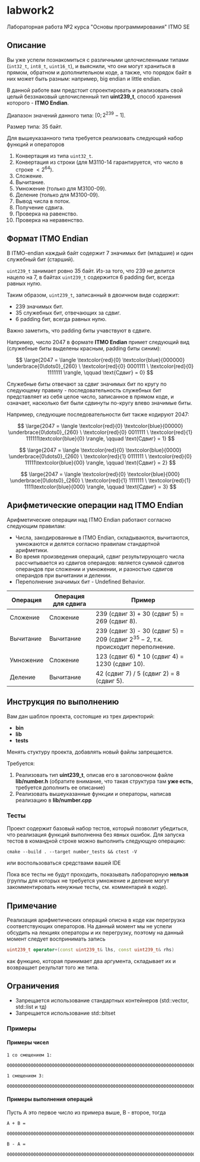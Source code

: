 # labwork2
Лабораторная работа №2 курса "Основы программирования" ITMO SE

## Описание

Вы уже успели познакомиться с различными целочисленными типами (`int32_t`, `int8_t`, `uint16_t`), и выяснили, что они могут храниться в прямом, обратном и дополнительном коде, а также, что порядок байт в них может быть разным: например, big endian и little endian.

В данной работе вам предстоит спроектировать и реализовать свой целый беззнаковый целочисленный тип **uint239_t**, способ хранения которого - **ITMO Endian**.

Диапазон значений данного типа: $[0; 2^{239} - 1]$.

Размер типа: 35 байт.

Для вышеуказанного типа требуется реализовать следующий набор функций и операторов

1. Конвертация из типа `uint32_t`.
2. Конвертация из строки (для M3110-14 гарантируется, что число в строке $< 2^{64}$).
3. Сложение.
4. Вычитание.
5. Умножение (только для M3100-09).
6. Деление (только для M3100-09).
7. Вывод числа в поток.
8. Получение сдвига.
9. Проверка на равенство.
10. Проверка на неравенство.


## Формат ITMO Endian

В ITMO-endian каждый байт содержит 7 значимых бит (младшие) и один служебный бит (старший).

`uint239_t` занимает ровно 35 байт. Из-за того, что 239 не делится нацело на 7, в байтах `uint239_t` содержится 6 padding бит, всегда равных нулю.

Таким образом, `uint239_t`, записанный в двоичном виде содержит:
- 239 значимых бит.
- 35 служебных бит, отвечающих за сдвиг.
- 6 padding бит, всегда равных нулю.

Важно заметить, что padding биты учавствуют в сдвиге.

Например, число 2047 в формате **ITMO Endian** примет следующий вид (служебные биты выделены красным, padding биты синим):

$$
\large{2047 = \langle \textcolor{red}{0} \textcolor{blue}{000000} \underbrace{0\dots0}_{260} \ \textcolor{red}{0} 0001111 \ \textcolor{red}{0} 1111111 \rangle, \qquad \text{Сдвиг} = 0}
$$

Служебные биты отвечают за сдвиг значимых бит по кругу по следующему правилу - последовательность служебных бит представляет из себя целое число, записанное в прямом коде, и означает, насколько бит были сдвинуты по-кругу влево значимые биты.

Например, следующие последовательности бит также кодируют 2047:

$$
\large{2047 = \langle \textcolor{red}{0} \textcolor{blue}{00000} \underbrace{0\dots0}_{260} \ \textcolor{red}{0} 0011111 \ \textcolor{red}{1} 111111\textcolor{blue}{0} \rangle, \qquad \text{Cдвиг} = 1}
$$

$$
\large{2047 = \langle \textcolor{red}{0} \textcolor{blue}{0000} \underbrace{0\dots0}_{260} \ \textcolor{red}{1} 0111111 \ \textcolor{red}{0} 11111\textcolor{blue}{00} \rangle, \qquad \text{Cдвиг} = 2}
$$

$$
\large{2047 = \langle \textcolor{red}{0} \textcolor{blue}{000} \underbrace{0\dots0}_{260} \ \textcolor{red}{1} 1111111 \ \textcolor{red}{1} 1111\textcolor{blue}{000} \rangle, \qquad \text{Cдвиг} = 3}
$$

## Арифметические операции над ITMO Endian

Арифметические операции над ITMO Endian работают согласно следующим правилам:
 - Числа, закодированные в ITMO Endian, складываются, вычитаются, умножаются и делятся согласно правилам стандартной арифметики.
 - Во время произведения операций, сдвиг результирующего числа рассчитывается из сдвигов операндов: является суммой сдвигов операндов при сложении и умножении, и разностью сдвигов операндов при вычитании и делении.
 - Переполнение значимых бит - Undefined Behavior.

| Операция  | Операция для сдвига | Пример                                                                                |
|-----------|---------------------|---------------------------------------------------------------------------------------|
| Сложение  | Сложение            | 239 (сдвиг 3) + 30 (сдвиг 5) = 269 (сдвиг 8).                                         |
| Вычитание | Вычитание           | 239 (сдвиг 3) - 30 (сдвиг 5) = 209 (сдвиг $2^{35} - 2$, т.к. происходит переполнение. |
| Умножение | Сложение            | 123 (сдвиг 6) * 10 (сдвиг 4) = 1230 (сдвиг 10).                                       |
| Деление   | Вычитание           | 42 (сдвиг 7) / 5 (сдвиг 2) = 8 (сдвиг 5).                                             |

## Инструкция по выполнению

Вам дан шаблон проекта, состоящие из трех директорий:
- **bin**
- **lib**
- **tests**

Менять стуктуру проекта, добавлять новый файлы запрещается.

Требуется:
  1. Реализовать тип **uint239_t**, описав его в заголовочном файле **lib/number.h** (обратите внимание, что такая структура там **уже есть**, требуется дополнить ее описание)
  2. Реализовать вышеуказанные функции и операторы, написав реализацию в **lib/number.cpp**

### Тесты

Проект содержит базовый набор тестов, который позволит убедиться, что реализация функций выполненна без явных ошибок.
Для запуска тестов в командной строке можно выполнить следующую операцию:

```
cmake --build . --target number_tests && ctest -V
```
или воспользоваться средствами вашей IDE

Пока все тесты не будут проходить, показывать лабораторную **нельзя** (группы для которых не требуется умножение и деление могут закомментировать ненужные тесты, см. комментарий в коде).


## Примечание
 
  Реализация арифметических операций описна в коде как перегрузка соответствующих операторов. На данный момент мы не успели обсудить на лекциях операторы и их перегрузку, поэтому на данный момент следует воспринимать запись

  ```cpp
  uint239_t operator+(const uint239_t& lhs, const uint239_t& rhs)
  ```

  как функцию, которая принимает два аргумента, складывает их и возвращает результат того же типа.
  

## Ограничения
 - Запрещается использование стандартных контейнеров (std::vector, std::list и тд)
 - Запрещается использование std::bitset


### Примеры

#### Примеры чисел

```
1 со смещением 1:

0000000000000000000000000000000000000000000000000000000000000000000000000000000000000000000000000000000000000000000000000000000000000000000000000000000000000000000000000000000000000000000000000000000000000000000000000000000000000000000000000000000000000000000000000000000010000010

1 смещением 3:

0000000000000000000000000000000000000000000000000000000000000000000000000000000000000000000000000000000000000000000000000000000000000000000000000000000000000000000000000000000000000000000000000000000000000000000000000000000000000000000000000000000000000000000000001000000010001000
```

#### Примеры выполнения операций

Пусть А это первое число из примера выше, B - второе, тогда

```
A + B = 

0000000000000000000000000000000000000000000000000000000000000000000000000000000000000000000000000000000000000000000000000000000000000000000000000000000000000000000000000000000000000000000000000000000000000000000000000000000000000000000000000000000000000000100000000000000000100000

B - A = 

0000000000000000000000000000000000000000000000000000000000000000000000000000000000000000000000000000000000000000000000000000000000000000000000000000000000000000000000000000000000000000000000000000000000000000000000000000000000000000000000000000000000000000000000001000000000000000
```
